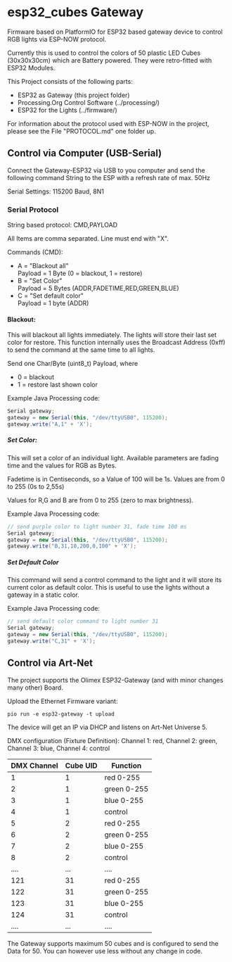 # esp32_cubes Gateway

Firmware based on PlatformIO for ESP32 based gateway device to control RGB lights
via ESP-NOW protocol.

Currently this is used to control the colors of 50 plastic LED Cubes (30x30x30cm)
which are Battery powered. They were retro-fitted with ESP32 Modules.

This Project consists of the following parts:

 * ESP32 as Gateway (this project folder)
 * Processing.Org Control Software (../processing/)
 * ESP32 for the Lights (../firmware/) 
 

For information about the protocol used with ESP-NOW in the project, please see the
File "PROTOCOL.md" one folder up.


## Control via Computer (USB-Serial)

Connect the Gateway-ESP32 via USB to you computer and send the following command String
to the ESP with a refresh rate of max. 50Hz

Serial Settings: 115200 Baud, 8N1

### Serial Protocol

String based protocol: CMD,PAYLOAD

All Items are comma separated. Line must end with "X".

Commands (CMD):

  * A = "Blackout all"\
    Payload = 1 Byte (0 = blackout, 1 = restore)
  * B = "Set Color"\
    Payload = 5 Bytes (ADDR,FADETIME,RED,GREEN,BLUE)
  * C = "Set default color"\
    Payload = 1 byte (ADDR)
    

#### Blackout:

This will blackout all lights immediately. The lights will store their last set
color for restore. This function internally uses the Broadcast Address (0xff) to
send the command at the same time to all lights.

Send one Char/Byte (uint8_t) Payload, where

  * 0 = blackout
  * 1 = restore last shown color 
    
Example Java Processing code:
```java
Serial gateway;
gateway = new Serial(this, "/dev/ttyUSB0", 115200);
gateway.write("A,1" + 'X');
```
    
##### Set Color:

This will set a color of an individual light. Available parameters are fading
time and the values for RGB as Bytes.

Fadetime is in Centiseconds, so a Value of 100 will be 1s. Values are from
0 to 255 (0s to 2,55s)

Values for R,G and B are from 0 to 255 (zero to max brightness).
  
Example Java Processing code:
```java
// send purple color to light number 31, fade time 100 ms
Serial gateway;
gateway = new Serial(this, "/dev/ttyUSB0", 115200);
gateway.write("B,31,10,200,0,100" + 'X');
```    

##### Set Default Color

This command will send a control command to the light and it will store its current
color as default color. This is useful to use the lights without a gateway in a static
color.

Example Java Processing code:
```java
// send default color command to light number 31
Serial gateway;
gateway = new Serial(this, "/dev/ttyUSB0", 115200);
gateway.write("C,31" + 'X');
```    

## Control via Art-Net

The project supports the Olimex ESP32-Gateway (and with minor changes many other) Board.

Upload the Ethernet Firmware variant:

    pio run -e esp32-gateway -t upload

The device will get an IP via DHCP and listens on Art-Net Universe 5.

DMX configuration (Fixture Definition):
Channel 1: red, Channel 2: green, Channel 3: blue, Channel 4: control


| DMX Channel | Cube UID | Function    |
|-------------|----------|-------------|
| 1           | 1        | red 0-255   |
| 2           | 1        | green 0-255 |
| 3           | 1        | blue 0-255  |
| 4           | 1        | control     |
| 5           | 2        | red 0-255   |
| 6           | 2        | green 0-255 |
| 7           | 2        | blue 0-255  |
| 8           | 2        | control     |
| ....        | ...      | ....        |
| 121         | 31       | red 0-255   |
| 122         | 31       | green 0-255 |
| 123         | 31       | blue 0-255  |
| 124         | 31       | control     |
| ....        | ...      | ....        |

The Gateway supports maximum 50 cubes and is configured to send the Data for 50. You can however use less without any change in code.
